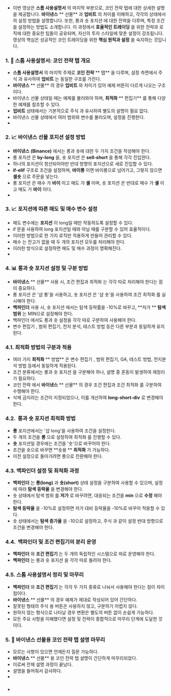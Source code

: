 

### 
- 이번 영상은  **스톰 사용설명서** 의 마지막 부분으로,  코인 전략  탭에 대한 상세한 설명을 제공합니다.  **바이낸스** ** 선물** 과  **업비트** 의 차이를 이해하고, 각각의 상태에서의 설정 방법을 설명합니다. 또한, 롱과  숏 포지션 에 대한 전략을 다루며, 특정 조건을 설정하는 방법도 소개합니다. 이 과정에서  **효율적인 트레이딩** 을 위한 전략과 로직에 대한 중요한 팁들이 공유되며, 자신의 투자 스타일에 맞춘 설정이 강조됩니다. 영상의 핵심은 성공적인 코인 트레이딩을 위한  **핵심 원칙과 설정** 을 숙지하는 것입니다. 
### 1. 🚀 스톰 사용설명서: 코인 전략 탭 개요
- **스톰 사용설명서** 의 마지막 주제로  **코인 전략** ** 탭** 을 다루며, 설정 측면에서  주식 과 유사하여  **업비트** 는 동일한 구조를 가진다. 
- **바이낸스** ** 선물** 의 경우  **업비트** 와 차이가 있어 예제 버튼이 다르게 나오는 구조이다. 
- 바이낸스  선물 상태일 때는 예제를 불러와야 하며,  **최적화** ** 편집기** 를 통해 다양한 예제를 참조할 수 있다. 
- **업비트**  상태에서는 기본적으로  주식 과 유사하여 별도의 설명이 필요 없다. 
- 바이낸스  선물 상태에서 여러 범위와 변수를 불러오며, 설정을 진행한다. 
- 
### 2. 📈 바이낸스 선물 포지션 설정 방법
- **바이낸스** **(Binance)** 에서는 롱과 숏에 대한 두 가지 조건을 작성해야 한다. 
- 롱 포지션 은  **by-long** 을,  숏 포지션 은  **sell-short** 을 통해 각각 진입한다. 
- 하나의 포지션이 청산되어야만 반대 방향의 포지션으로 새로 진입할 수 있다. 
- **if-elif**  구조로 조건을 설정하며,  **바이롱** 이면 바이롱으로 넘어가고, 그렇지 않으면  **셀숏** 으로 주문을 넣는다. 
- 롱 포지션 은  매수 가  **바이** 이고  매도 가  **셀** 이며,  숏 포지션 은 반대로  매수 가  **셀** 이고  매도 가  **바이** 이다. 
- 
### 3. 📈 포지션에 따른 매도 및 매수 변수 설정
- 매도 변수에는  **포지션** 이 long일 때만 작동하도록 설정할 수 있다. 
- if 문을 사용하여 long 포지션일 때와 아닐 때를 구분할 수 있어 효율적이다. 
- 이러한 방법으로 한 가지 로직만 작용하게 만들어 관리할 수 있다. 
- 매수 는 잔고가 없을 때 두 개의 포지션 모두를 처리해야 한다. 
- 이러한 방식으로 설정하면  매도  및  매수  과정이 명확해진다. 
- 
### 4. 📊 롱과 숏 포지션 설정 및 구분 방법
- **바이낸스** ** 선물**  사용 시, 조건 편집과  최적화 는 각각 따로 처리해야 한다는 점이 중요하다. 
- 롱 포지션 은 '샵 롱'을 사용하고,  숏 포지션 은 '샵 숏'을 사용하여 조건  최적화 를 실시해야 한다. 
- **백파인더**  사용 시,  숏 포지션 에서는 탐색 등락률을 -10%로 바꾸고,  **저가 ** **탐색 범위** 는 MIN으로 설정해야 한다. 
- 백파인더 에서도 롱과 숏 설정을 각각 따로 구분하여 사용해야 한다. 
- 변수 편집기 , 범위 편집기, 전지 분석, 테스트 방법 등은 다른 부분과 동일하게 유지된다. 
### 4.1. 최적화 방법의 구분과 적용
- 여러 가지  **최적화** ** 방법** 은  변수 편집기 , 범위 편집기, GA, 테스트 방법, 전지분석 방법 등에서 동일하게 적용된다. 
- 조건 분류에서는 롱과  숏 포지션 을 구분해야 하나, 설명 중 혼동이 발생하여 재정리가 필요하다. 
- 코인 전략 에서  **바이낸스** ** 선물** 의 경우 조건 편집과 조건  최적화 를 구분하여 수행해야 한다. 
- 삭제 금지라는 조건이 지정되었으나, 이를 개선하여  **long-short-div** 로 변경해야 한다. 
### 4.2. ️ 롱과 숏 포지션 최적화 방법
- **롱**  포지션에서는 '샵 long'을 사용하여 조건을 설정한다. 
- 두 개의 조건을  **롱** 으로 설정하여  최적화 를 진행할 수 있다. 
- **숏**  포지션일 경우에는 조건을 '숏'으로 바꾸어야 한다. 
- 조건을 숏으로 바꾸면  **숏용 ** **최적화** 가 가능하다. 
- 이전 설정으로 돌아가려면 롱으로 전환해야 한다. 
### 4.3. 백파인더 설정 및 최적화 과정
- **백파인더** 는  **롱(long)** 과  **숏(short)**  상태 설정을 구분하여 사용할 수 있으며, 설정에 따라  **탐색 등락율** 을 변경해야 한다. 
- 숏 상태에서  탐색 범위 를  **저가** 로 바꾸려면, 대응되는 조건을  **min** 으로  **수정** 해야 한다. 
- **탐색 등락율** 을 -10%로 설정하면 저가 대비 등락율을 -10%로 바꾸어 적용할 수 있다. 
- 숏 상태에서는  **탐색 증가율** 을 -10으로 설정하고,  주식 과 같이 설정 반대 방향으로 조건을 변경해야 한다. 
### 4.4. ️ 백파인더 및 조건 편집기의 분리 운영
- **백파인더** 와  **조건 편집기** 는 두 개의 독립적인 시스템으로 따로 운영해야 한다. 
- **백파인더** 는 롱과  숏 포지션 을 각각 따로 돌려야 한다. 
### 4.5. 스톰 사용설명서 정리 및 마무리
- **백파인더** 와  **조건 편집기** 는 각각 두 가지 종류로 나눠서 사용해야 한다는 점이 차이점이다. 
- **바이낸스** ** 선물** 의 경우 예제가 제대로 작성되어 있어 간단하다. 
- 잘못된 형태의  주식  용 버튼은 사용하지 않고, 구분하기 어렵지 않다. 
- 원하지 않는 형식으로 나타날 경우 변환은 별도의 버튼 없이 손쉽게 가능하다. 
- 모든 주요 사항을 이해했다면 설정 및 전략이 종합적으로 마무리 단계에 도달한 것이다. 
### 5. 📌 바이낸스 선물용 코인 전략 탭 설명 마무리
- 모르는 사항이 있으면 언제든지 질문 가능하다. 
- **바이낸스** ** 선물** 용  코인 전략  탭 설명이 간단하게 마무리되었다. 
- 이로써 전체 설명 과정이 끝났다. 
- 설명을 들어줘서 감사하다. 
- 
### 
- 
